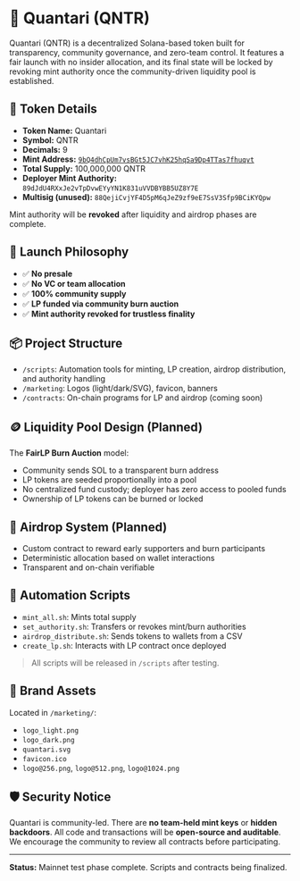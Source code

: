 # 🧬 Quantari (QNTR)

Quantari (QNTR) is a decentralized Solana-based token built for transparency, community governance, and zero-team control. It features a fair launch with no insider allocation, and its final state will be locked by revoking mint authority once the community-driven liquidity pool is established.

## 🔹 Token Details

- **Token Name:** Quantari
- **Symbol:** QNTR
- **Decimals:** 9
- **Mint Address:** [`9bQ4dhCpUm7vsBGt5JC7vhK25hqSa9Dp4TTas7fhuqvt`](https://solscan.io/token/9bQ4dhCpUm7vsBGt5JC7vhK25hqSa9Dp4TTas7fhuqvt)
- **Total Supply:** 100,000,000 QNTR
- **Deployer Mint Authority:** `89dJdU4RXxJe2vTpDvwEYyYN1K831uVVDBYBB5UZ8Y7E`
- **Multisig (unused):** `88QejiCvjYF4D5pM6qJeZ9zf9eE7SsV3Sfp9BCiKYQpw`

Mint authority will be **revoked** after liquidity and airdrop phases are complete.

## 🧪 Launch Philosophy

- ✅ **No presale**
- ✅ **No VC or team allocation**
- ✅ **100% community supply**
- ✅ **LP funded via community burn auction**
- ✅ **Mint authority revoked for trustless finality**

## 📦 Project Structure

- `/scripts`: Automation tools for minting, LP creation, airdrop distribution, and authority handling
- `/marketing`: Logos (light/dark/SVG), favicon, banners
- `/contracts`: On-chain programs for LP and airdrop (coming soon)

## 🪙 Liquidity Pool Design (Planned)

The **FairLP Burn Auction** model:
- Community sends SOL to a transparent burn address
- LP tokens are seeded proportionally into a pool
- No centralized fund custody; deployer has zero access to pooled funds
- Ownership of LP tokens can be burned or locked

## 🎁 Airdrop System (Planned)

- Custom contract to reward early supporters and burn participants
- Deterministic allocation based on wallet interactions
- Transparent and on-chain verifiable

## 🧰 Automation Scripts

- `mint_all.sh`: Mints total supply
- `set_authority.sh`: Transfers or revokes mint/burn authorities
- `airdrop_distribute.sh`: Sends tokens to wallets from a CSV
- `create_lp.sh`: Interacts with LP contract once deployed

> All scripts will be released in `/scripts` after testing.

## 🧠 Brand Assets

Located in `/marketing/`:
- `logo_light.png`
- `logo_dark.png`
- `quantari.svg`
- `favicon.ico`
- `logo@256.png`, `logo@512.png`, `logo@1024.png`

## 🛡️ Security Notice

Quantari is community-led. There are **no team-held mint keys** or **hidden backdoors**. All code and transactions will be **open-source and auditable**. We encourage the community to review all contracts before participating.

---

**Status:** Mainnet test phase complete. Scripts and contracts being finalized.